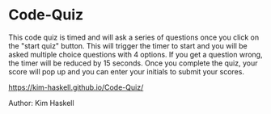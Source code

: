 # Code-Quiz

This code quiz is timed and will ask a series of questions once you click on the "start quiz" button. This will trigger the timer to start and you will be asked multiple choice questions with 4 options. If you get a question wrong, the timer will be reduced by 15 seconds. Once you complete the quiz, your score will pop up and you can enter your initials to submit your scores.

https://kim-haskell.github.io/Code-Quiz/

Author: Kim Haskell